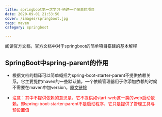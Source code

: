 ```yaml
---
title: springboot第一次学习-搭建一个简单的项目
date: 2020-09-01 21:53:50
cover: /images/springboot.jpg
tags: maven
category: springboot

---
```


阅读官方文档，官方文档中对于springboot的简单项目搭建的基本解释

## SpringBoot中spring-parent的作用

+ 根据文档的翻译可以简单概括为spring-boot-starter-parent不提供依赖关系。它主要提供maven的一些默认值，一个依赖管理器用于你添加依赖的时候不需要在maven中加version。[原文链接](https://docs.spring.io/spring-boot/docs/current/reference/html/getting-started.html#getting-started-first-application-dependencies)

+ <span style="color:red;">注意：其中不提供依赖的意思是，它不提供如start-web这一类的web启动依赖。即spring-boot-starter-parent不是启动程序，它只是提供了管理工具与预设置值</span>

  



